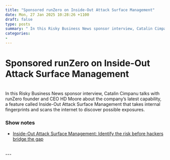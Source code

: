 ```yaml
---
title: "Sponsored runZero on Inside-Out Attack Surface Management"
date: Mon, 27 Jan 2025 10:28:26 +1100
draft: false
type: posts
summary: " In this Risky Business News sponsor interview, Catalin Cimpanu talks with runZero founder and CEO HD Moore about the company’s latest capability,"
categories: 
- 
---
```

# Sponsored runZero on Inside-Out Attack Surface Management


<br/>
In this Risky Business News sponsor interview, Catalin Cimpanu talks with runZero founder and CEO HD Moore about the company’s latest capability, a feature called Inside-Out Attack Surface Management that takes internal fingerprints and scans the internet to discover possible exposures.

### Show notes

-   [Inside-Out Attack Surface Management: Identify the risk before hackers bridge the gap](https://www.runzero.com/blog/inside-out-attack-surface-management/)

<br/>
---
